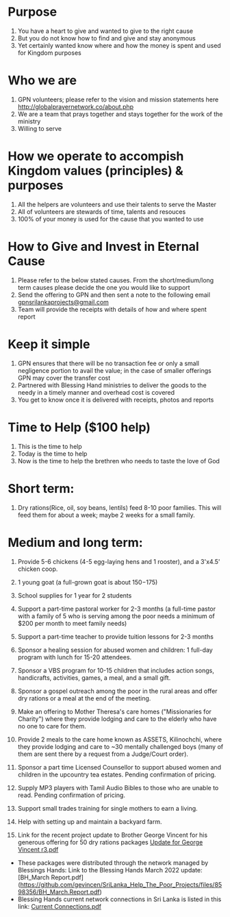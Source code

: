 # Purpose
1. You have a heart to give and wanted to give to the right cause
2. But you do not know how to find and give and stay anonymous 
3. Yet certainly wanted know where and how the money is spent and used for Kingdom purposes 

# Who we are 
1. GPN volunteers; please refer to the vision and mission statements here http://globalprayernetwork.co/about.php
2. We are a team that prays together and stays together for the work of the ministry
3. Willing to serve 

# How we operate to accompish Kingdom values (principles) & purposes
1. All the helpers are volunteers and use their talents to serve the Master
2. All of volunteers are stewards of time, talents and resouces  
3. 100% of your money is used for the cause that you wanted to use

# How to Give and Invest in Eternal Cause
1. Please refer to the below stated causes. From the short/medium/long term causes please decide the one you would like to support 
2. Send the offering to GPN and then sent a note to the following email <gpnsrilankaprojects@gmail.com>
3. Team will provide the receipts with details of how and where spent report 

# Keep it simple
1. GPN ensures that there will be no transaction fee or only a small negligence portion to avail the value; in the case of smaller offerings GPN may cover the transfer cost
2. Partnered with Blessing Hand ministries to deliver the goods to the needy in a timely manner and overhead cost is covered 
3. You get to know once it is delivered with receipts, photos and reports

# Time to Help ($100 help)
1. This is the time to help
2. Today is the time to help
3. Now is the time to help the brethren who needs to taste the love of God

# Short term: 
1. Dry rations(Rice, oil, soy beans, lentils) feed 8-10 poor families. This will feed them for about a week; maybe 2 weeks for a small family.


# Medium and long term: 

1. Provide 5-6 chickens (4-5 egg-laying hens and 1 rooster), and a 3'x4.5' chicken coop.

2. 1 young goat (a full-grown goat is about $150-$175)

3. School supplies for 1 year for 2 students

4. Support a part-time pastoral worker for 2-3 months (a full-time pastor with a family of 5 who is serving among the poor needs a minimum of $200 per month to meet family needs)

5. Support a part-time teacher to provide tuition lessons for 2-3 months

6. Sponsor a healing session for abused women and children: 1 full-day program with lunch for 15-20 attendees. 

7. Sponsor a VBS program for 10-15 children that includes action songs, handicrafts, activities, games, a meal, and a small gift.

8. Sponsor a gospel outreach among the poor in the rural areas and offer dry rations or a meal at the end of the meeting. 

9. Make an offering to Mother Theresa's care homes ("Missionaries for Charity") where they provide lodging and care to the elderly who have no one to care for them.

10. Provide 2 meals to the care home known as ASSETS, Kilinochchi, where they provide lodging and care to ~30 mentally challenged boys (many of them are sent there by a request from a Judge/Court order).

11. Sponsor a part time Licensed Counsellor to support abused women and children in the upcountry tea estates. Pending confirmation of pricing.

12. Supply MP3 players with Tamil Audio Bibles to those who are unable to read. Pending confirmation of pricing.

13. Support small trades training for single mothers to earn a living. 

14. Help with setting up and maintain a backyard farm.

15. Link for the recent project update to Brother George Vincent for his generous offering for 50 dry rations packages [Update for George Vincent r3.pdf](https://github.com/gevincen/SriLanka_Help_The_Poor_Projects/files/8598348/Update.for.George.Vincent.r3.pdf)
  - These packages were distributed through the network managed by Blessings Hands: Link to the Blessing Hands March 2022 update: [BH_March Report.pdf]      (https://github.com/gevincen/SriLanka_Help_The_Poor_Projects/files/8598356/BH_March.Report.pdf)
  - Blessing Hands current network connections in Sri Lanka is listed in this link: [Current Connections.pdf](https://github.com/gevincen/SriLanka_Help_The_Poor_Projects/files/8598362/Current.Connections.pdf)


